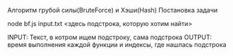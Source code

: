 Алгоритм грубой силы(BruteForce) и Хэши(Hash)
Постановка задачи

node bf.js input.txt <здесь подстрока, которую хотим найти>

INPUT: Текст, в котром ищем подстроку, сама подстрока
OUTPUT: время выполнения каждой функции и индексы, где нашлась подстрока
